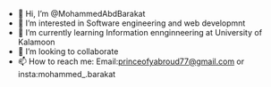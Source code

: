 - 👋 Hi, I’m @MohammedAbdBarakat
- 👀 I’m interested in Software engineering and web developmnt
- 🌱 I’m currently learning Information ennginneering at University of Kalamoon
- 💞️ I’m looking to collaborate
- 📫 How to reach me: Email:princeofyabroud77@gmail.com or insta:mohammed_.barakat

<!---
MohammedAbdBarakat/MohammedAbdBarakat is a ✨ special ✨ repository because its `README.md` (this file) appears on your GitHub profile.
You can click the Preview link to take a look at your changes.
--->
